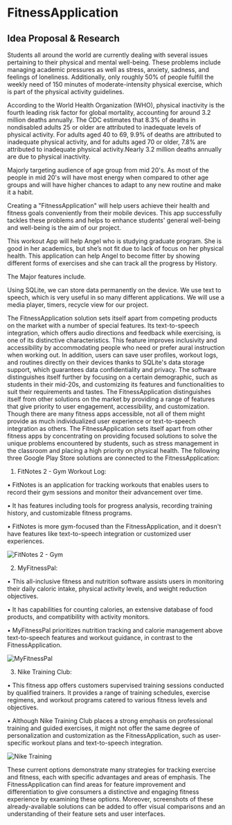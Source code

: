 # FitnessApplication

## Idea Proposal & Research

Students all around the world are currently dealing with several issues pertaining to their physical and mental well-being. These problems include managing academic pressures as well as stress, anxiety, sadness, and feelings of loneliness. Additionally, only roughly 50% of people fulfill the weekly need of 150 minutes of moderate-intensity physical exercise, which is part of the physical activity guidelines.

According to the World Health Organization (WHO), physical inactivity is the fourth leading risk factor for global mortality, accounting for around 3.2 million deaths annually. The CDC estimates that 8.3% of deaths in nondisabled adults 25 or older are attributed to inadequate levels of physical activity. For adults aged 40 to 69, 9.9% of deaths are attributed to inadequate physical activity, and for adults aged 70 or older, 7.8% are attributed to inadequate physical activity.Nearly 3.2 million deaths annually are due to physical inactivity.

Majorly targeting audience of age group from mid 20's. As most of the people in mid 20's will have most energy when compared to other age groups and will have higher chances to adapt to any new routine and make it a habit.

Creating a "FitnessApplication" will help users achieve their health and fitness goals conveniently from their mobile devices. This app successfully tackles these problems and helps to enhance students' general well-being and well-being is the aim of our project.


This workout App will help Angel who is studying graduate program. She is good in her academics, but she’s not fit due to lack of focus on her physical health.
This application can help Angel to become fitter by showing different forms of exercises and she can track all the progress by History.

The Major features include.

Using SQLite, we can store data permanently on the device.
We use text to speech, which is very useful in so many different applications. 
We will use a media player, timers, recycle view for our project.


The FitnessApplication solution sets itself apart from competing products on the market with a number of special features. Its text-to-speech integration, which offers audio directions and feedback while exercising, is one of its distinctive characteristics. This feature improves inclusivity and accessibility by accommodating people who need or prefer aural instruction when working out. In addition, users can save user profiles, workout logs, and routines directly on their devices thanks to SQLite's data storage support, which guarantees data confidentiality and privacy. The software distinguishes itself further by focusing on a certain demographic, such as students in their mid-20s, and customizing its features and functionalities to suit their requirements and tastes. The FitnessApplication distinguishes itself from other solutions on the market by providing a range of features that give priority to user engagement, accessibility, and customization. Though there are many fitness apps accessible, not all of them might provide as much individualized user experience or text-to-speech integration as others. The FitnessApplication sets itself apart from other fitness apps by concentrating on providing focused solutions to solve the unique problems encountered by students, such as stress management in the classroom and placing a high priority on physical health.
The following three Google Play Store solutions are connected to the FitnessApplication:

1. FitNotes 2 - Gym Workout Log:
   
• FitNotes is an application for tracking workouts that enables users to record their gym sessions and monitor their advancement over time.

• It has features including tools for progress analysis, recording training history, and customizable fitness programs.

• FitNotes is more gym-focused than the FitnessApplication, and it doesn't have features like text-to-speech integration or customized user experiences.

![FitNotes 2 - Gym](https://github.com/CS639-Team1-FinalProject/FitnessApplication/assets/123391827/f30e57f8-8fa7-4e88-a992-d540474534ab)


2. MyFitnessPal:
   
• This all-inclusive fitness and nutrition software assists users in monitoring their daily caloric intake, physical activity levels, and weight reduction objectives.

• It has capabilities for counting calories, an extensive database of food products, and compatibility with activity monitors.

• MyFitnessPal prioritizes nutrition tracking and calorie management above text-to-speech features and workout guidance, in contrast to the FitnessApplication.

![MyFitnessPal](https://github.com/CS639-Team1-FinalProject/FitnessApplication/assets/123391827/d7ca7c54-5fb0-4b8c-ac53-350fc2079480)


3. Nike Training Club: 

• This fitness app offers customers supervised training sessions conducted by qualified trainers. It provides a range of training schedules, exercise regimens, and workout programs catered to various fitness levels and objectives.

• Although Nike Training Club places a strong emphasis on professional training and guided exercises, it might not offer the same degree of personalization and customization as the FitnessApplication, such as user-specific workout plans and text-to-speech integration.

![Nike Training](https://github.com/CS639-Team1-FinalProject/FitnessApplication/assets/123391827/4b1c9eb9-7b84-4b4d-af62-fd47d4580891)

These current options demonstrate many strategies for tracking exercise and fitness, each with specific advantages and areas of emphasis. The FitnessApplication can find areas for feature improvement and differentiation to give consumers a distinctive and engaging fitness experience by examining these options. Moreover, screenshots of these already-available solutions can be added to offer visual comparisons and an understanding of their feature sets and user interfaces.
